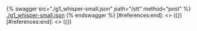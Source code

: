 [#references:start]: <> ({ "template": "openapi" })
[#references:start]: <> ({ "template": "openapi" })
{% swagger src="./g1_whisper-small.json" path="/stt" method="post" %}
[./g1_whisper-small.json](./g1_whisper-small.json)
{% endswagger %}
[#references:end]: <> ({})
[#references:end]: <> ({})